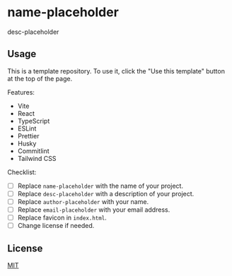 # name-placeholder

desc-placeholder

## Usage

This is a template repository. To use it, click the "Use this template" button at the top of the page.

Features:

- Vite
- React
- TypeScript
- ESLint
- Prettier
- Husky
- Commitlint
- Tailwind CSS

Checklist:

- [ ] Replace `name-placeholder` with the name of your project.
- [ ] Replace `desc-placeholder` with a description of your project.
- [ ] Replace `author-placeholder` with your name.
- [ ] Replace `email-placeholder` with your email address.
- [ ] Replace favicon in `index.html`.
- [ ] Change license if needed.

## License

[MIT](LICENSE)
